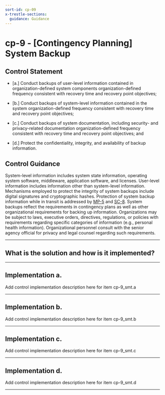 ```yaml
---
sort-id: cp-09
x-trestle-sections:
  guidance: Guidance
---
```


# cp-9 - \[Contingency Planning\] System Backup

## Control Statement

- \[a.\] Conduct backups of user-level information contained in organization-defined system components organization-defined frequency consistent with recovery time and recovery point objectives;

- \[b.\] Conduct backups of system-level information contained in the system organization-defined frequency consistent with recovery time and recovery point objectives;

- \[c.\] Conduct backups of system documentation, including security- and privacy-related documentation organization-defined frequency consistent with recovery time and recovery point objectives; and

- \[d.\] Protect the confidentiality, integrity, and availability of backup information.

## Control Guidance

System-level information includes system state information, operating system software, middleware, application software, and licenses. User-level information includes information other than system-level information. Mechanisms employed to protect the integrity of system backups include digital signatures and cryptographic hashes. Protection of system backup information while in transit is addressed by [MP-5](#mp-5) and [SC-8](#sc-8). System backups reflect the requirements in contingency plans as well as other organizational requirements for backing up information. Organizations may be subject to laws, executive orders, directives, regulations, or policies with requirements regarding specific categories of information (e.g., personal health information). Organizational personnel consult with the senior agency official for privacy and legal counsel regarding such requirements.

______________________________________________________________________

## What is the solution and how is it implemented?

<!-- Please leave this section blank and enter implementation details in the parts below. -->

______________________________________________________________________

## Implementation a.

Add control implementation description here for item cp-9_smt.a

______________________________________________________________________

## Implementation b.

Add control implementation description here for item cp-9_smt.b

______________________________________________________________________

## Implementation c.

Add control implementation description here for item cp-9_smt.c

______________________________________________________________________

## Implementation d.

Add control implementation description here for item cp-9_smt.d

______________________________________________________________________
